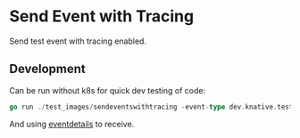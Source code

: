 # Send Event with Tracing

Send test event with tracing enabled.

## Development

Can be run without k8s for quick dev testing of code:

```go
go run ./test_images/sendeventswithtracing -event-type dev.knative.test.event -event-source conformance-headers-sender-binary -event-data '{"msg":"TestSingleHeaderEvent 125e7062-bdf5-11e9-98d0-3c15c2d6cf7e"}' -event-encoding binary -sink http://localhost:8080
```

And using [eventdetails](../eventdetails) to receive.
